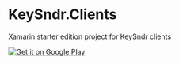 # KeySndr.Clients
Xamarin starter edition project for KeySndr clients

<a href="https://play.google.com/store/apps/details?id=com.blockz3d.keysndr_web">
	<img alt="Get it on Google Play" src="https://developer.android.com/images/brand/en_generic_rgb_wo_60.png" />
</a>

